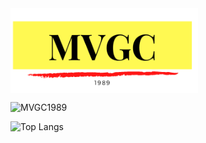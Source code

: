  <img align="center" width="300px" src="MVGC89.png" />

<p align="left"><img src="https://komarev.com/ghpvc/?username=MVGC1989" alt="MVGC1989" /></p>

![Top Langs](https://github-readme-stats.vercel.app/api/top-langs/?username=MVGC1989&hide=TeX&layout=compact)
